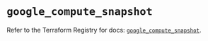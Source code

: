 # `google_compute_snapshot`

Refer to the Terraform Registry for docs: [`google_compute_snapshot`](https://registry.terraform.io/providers/hashicorp/google-beta/6.13.0/docs/resources/google_compute_snapshot).
